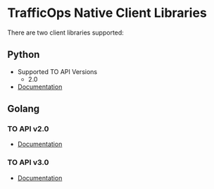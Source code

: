 # TrafficOps Native Client Libraries

There are two client libraries supported:

## Python
* Supported TO API Versions
	* 2.0
* [Documentation](https://github.com/apache/trafficcontrol/tree/master/clients/python/trafficops)

## Golang
### TO API v2.0
* [Documentation](https://github.com/apache/trafficcontrol/tree/master/traffic_ops/v2-client)

### TO API v3.0
* [Documentation](https://github.com/apache/trafficcontrol/tree/master/traffic_ops/v3-client)
